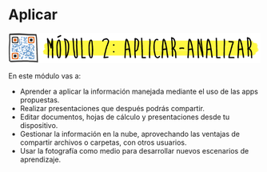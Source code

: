 # Aplicar


![](img/M2titulo.png)


En este módulo vas a:

*   Aprender a aplicar la información manejada mediante el uso de las apps propuestas.
*   Realizar presentaciones que después podrás compartir.
*   Editar documentos, hojas de cálculo y presentaciones desde tu dispositivo.
*   Gestionar la información en la nube, aprovechando las ventajas de compartir archivos o carpetas, con otros usuarios.
*   Usar la fotografía como medio para desarrollar nuevos escenarios de aprendizaje.